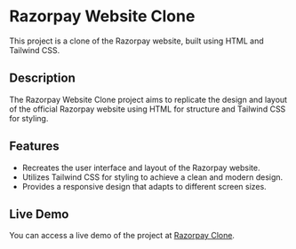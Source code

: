 # Razorpay Website Clone

This project is a clone of the Razorpay website, built using HTML and Tailwind CSS.

## Description

The Razorpay Website Clone project aims to replicate the design and layout of the official Razorpay website using HTML for structure and Tailwind CSS for styling.

## Features

- Recreates the user interface and layout of the Razorpay website.
- Utilizes Tailwind CSS for styling to achieve a clean and modern design.
- Provides a responsive design that adapts to different screen sizes.

## Live Demo

You can access a live demo of the project at [Razorpay Clone](https://asin-razorpay-clone.netlify.app).
